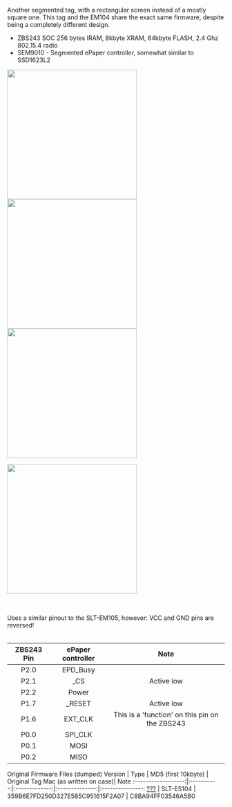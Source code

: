 Another segmented tag, with a rectangular screen instead of a mostly square one. This tag and the EM104 share the exact same firmware, despite being a completely different design.

* ZBS243 SOC 256 bytes IRAM, 8kbyte XRAM, 64kbyte FLASH, 2.4 Ghz 802.15.4 radio
* SEM9010 - Segmented ePaper controller, somewhat similar to SSD1623L2

<img width="300" src="https://github.com/jjwbruijn/OpenEPaperLink/assets/2544995/12bb0159-365a-46e8-bd35-6ab15ea3f245">
<img width="300" src="https://github.com/jjwbruijn/OpenEPaperLink/assets/2544995/c6149fab-3809-426c-8523-b0ce2a9afbdb">
<img width="300" src="https://github.com/jjwbruijn/OpenEPaperLink/assets/2544995/8a1a5ada-db62-40f0-ade4-a5810f4ce8cd"><br/>

<img width="300" src="https://github.com/jjwbruijn/OpenEPaperLink/assets/2544995/622856f1-a6f9-42bc-9ce6-330099fc309f"><br/>

<br/><br/>Uses a similar pinout to the SLT-EM105, however: VCC and GND pins are reversed!<br/>
<br/>

ZBS243 Pin                       |ePaper controller        | Note             
:-------------------------:|:-------------------------:|:-------------------------:
P2.0 | EPD_Busy 
P2.1 | _CS | Active low
P2.2 | Power 
P1.7 | _RESET | Active low
P1.6 | EXT_CLK | This is a 'function' on this pin on the ZBS243
P0.0 | SPI_CLK
P0.1 | MOSI
P0.2 | MISO 

Original Firmware Files (dumped)
Version | Type     | MD5 (first 10kbyte) | Original Tag Mac (as written on case)| Note
:------------------:|:----------:|:-------------:|:--------------:|:---------------:
[???](https://github.com/jjwbruijn/OpenEPaperLink/blob/master/fw_dumps/__0-C8BA94FF03546A5B0-SLT-ES104.bin) | SLT-ES104 | 359B6E7FD250D327E585C951615F2A07 | C8BA94FF03546A5B0